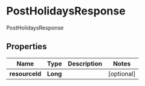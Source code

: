 

# PostHolidaysResponse

PostHolidaysResponse

## Properties

| Name | Type | Description | Notes |
|------------ | ------------- | ------------- | -------------|
|**resourceId** | **Long** |  |  [optional] |



